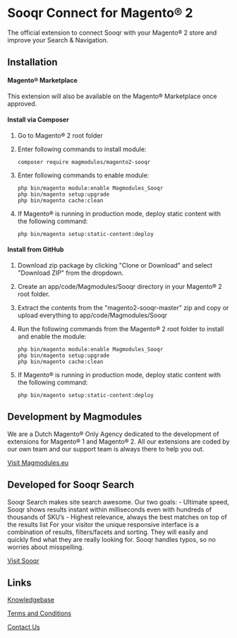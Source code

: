 # Sooqr Connect for Magento® 2

The official extension to connect Sooqr with your Magento® 2 store and improve your Search & Navigation.

## Installation

#### Magento® Marketplace

This extension will also be available on the Magento® Marketplace once approved.

#### Install via Composer

1. Go to Magento® 2 root folder

2. Enter following commands to install module:

   ```
   composer require magmodules/magento2-sooqr
   ``` 

3. Enter following commands to enable module:

   ```
   php bin/magento module:enable Magmodules_Sooqr
   php bin/magento setup:upgrade
   php bin/magento cache:clean
   ```

4. If Magento® is running in production mode, deploy static content with the following command: 

   ```
   php bin/magento setup:static-content:deploy
   ```

#### Install from GitHub

1. Download zip package by clicking "Clone or Download" and select "Download ZIP" from the dropdown.

2. Create an app/code/Magmodules/Sooqr directory in your Magento® 2 root folder.

3. Extract the contents from the "magento2-sooqr-master" zip and copy or upload everything to app/code/Magmodules/Sooqr

4. Run the following commands from the Magento® 2 root folder to install and enable the module:

   ```
   php bin/magento module:enable Magmodules_Sooqr
   php bin/magento setup:upgrade
   php bin/magento cache:clean
   ```

5. If Magento® is running in production mode, deploy static content with the following command: 

   ```
   php bin/magento setup:static-content:deploy
   ```
   
## Development by Magmodules

We are a Dutch Magento® Only Agency dedicated to the development of extensions for Magento® 1 and Magento® 2. All our extensions are coded by our own team and our support team is always there to help you out. 

[Visit Magmodules.eu](https://www.magmodules.eu/)

## Developed for Sooqr Search

Sooqr Search makes site search awesome. Our two goals: - Ultimate speed, Sooqr shows results instant within milliseconds even with hundreds of thousands of SKU’s - Highest relevance, always the best matches on top of the results list For your visitor the unique responsive interface is a combination of results, filters/facets and sorting. They will easily and quickly find what they are really looking for. Sooqr handles typos, so no worries about misspelling.

[Visit Sooqr](https://www.sooqr.com/)

## Links

[Knowledgebase](https://www.magmodules.eu/help/magento2-sooqr)

[Terms and Conditions](https://www.magmodules.eu/terms.html)

[Contact Us](https://www.magmodules.eu/contact-us.html)
